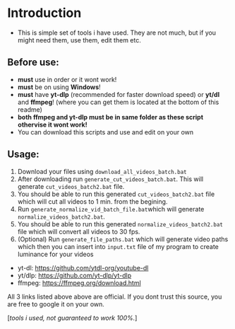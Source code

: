 # Introduction
- This is simple set of tools i have used. They are not much, but if you might need them, use them, edit them etc.

## Before use:

- **must** use in order or it wont work!
- **must** be on using **Windows**!
- **must** have **yt-dlp** (recommended for faster download speed) or **yt/dl** and **ffmpeg**! (where you can get them is located at the bottom of this readme)
- **both ffmpeg and yt-dlp must be in same folder as these script othervise it wont work!**
- You can download this scripts and use and edit on your own

## Usage:

 1. Download your files using `download_all_videos_batch.bat`
 2. After downloading run `generate_cut_videos_batch.bat`. This will generate `cut_videos_batch2.bat` file.
 3. You should be able to run this generated `cut_videos_batch2.bat` file which will cut all videos to 1 min. from the begining.
 4. Run `generate_normalize_vid_batch_file.bat`which will generate `normalize_videos_batch2.bat`.
 5. You should be able to run this generated `normalize_videos_batch2.bat` file which will convert all videos to 30 fps.
 6. (Optional) Run `generate_file_paths.bat` which will generate video paths which then you can insert into `input.txt` file of my program to create luminance for your videos


- yt-dl: https://github.com/ytdl-org/youtube-dl
- yt/dlp: https://github.com/yt-dlp/yt-dlp
- ffmpeg: https://ffmpeg.org/download.html

All 3 links listed above above are official. If you dont trust this source, you are free to google it on your own.

[*tools i used, not guaranteed to work 100%.*]
